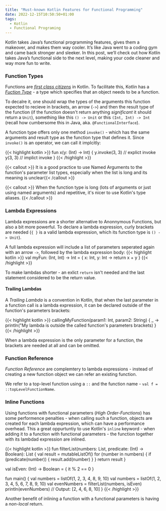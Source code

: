 ```yaml
---
title: "Must-known Kotlin Features for Functional Programming"
date: 2022-12-15T10:50:50+01:00
tags:
  - Kotlin
  - Functional Programing
---
```

Kotlin takes Java’s functional programming features, gives them a makeover, and makes them way cooler. It’s like Java went to a coding gym and came back stronger and sleeker. In this post, we’ll check out how Kotlin takes Java’s functional side to the next level, making your code cleaner and way more fun to write.

### Function Types
Functions are [_first class citizens_](https://en.wikipedia.org/wiki/First-class_function) in Kotlin. To facilitate this, Kotlin has a [_Fuction Type_](https://kotlinlang.org/docs/lambdas.html#function-types) - a type which specifies that an object needs to be a function.

To decalre it, one should wrap the types of the arguments this function expected to recieve in brackets, an arrow (`->`) and then the result type of the function (if the function doesn't return anything _significant_ it should return a `Unit`), something like this `() -> Unit` or this `(Int, Int) -> Int` (recall how cumbersome this in Java, aka. `@FunctionalInterface`).

A function type offers only one method `invoke()` - which has the same arguments and result type as the function type that defines it. Since `invoke()` is an operator, we can call it implcitly:

{{< highlight kotlin >}}
fun x(y: (Int) -> Int) {
    y.invoke(3, 3) // explict invoke
    y(3, 3) // implict invoke
}
{{< /highlight >}}

{{< callout >}} It is a good practice to use Named Arguments to the function's parameter list types, especially when the list is long and its meaning is unclear{{< /callout >}}

{{< callout >}} When the function type is long (lots of arguments or just using named arguments) and repetitive, it's nicer to use Kotlin's  type aliases. {{< /callout >}}

### Lambda Expressions
Lambda expressions are a shorter alternative to Anonnymous Functions, but also a bit more powerful. To declare a lambda expression, curly brackets are needed (`{ }` is a valid lambda expression, which its function type is `() -> Unit`).

A full lambda expression will include a list of parameters seperated again with an arrow `->`, followed by the lambda expression body: 
{{< highlight kotlin >}} val myFun: (Int, Int) -> Int = { x: Int, y: Int -> return x + y } {{< /highlight >}}

To make lambdas shorter - an exlict `return` isn't needed and the last statement considered to be the return value.

#### Trailing Lambdas
A _Trailing Lambda_ is a convention in Kotlin, that when the last parameter in a function call is a lambda expression, it can be declared outside of the function's parameters brackets:

{{< highlight kotlin >}}
callingMyFunction(param1: Int, param2: String) {
    _ -> println("My lambda is outside the called function's parameters brackets)
}
{{< /highlight >}}

When a lambda expression is the only parameter for a function, the brackets are needed at all and can be omitted.

### Function Reference
_Function Reference_ are complemtery to lambda expressions - instead of creating a new function object we can refer an existing function. 

We refer to a top-level function using a `::` and the function name - `val f = ::topLevelFunctionName`.

### Inline Functions
Using functions with functional parameters (_High Order-Functions_) has some performence penalties - when calling such a function, objects are created for each lambda expression, which can have a performance overhead. This a great oppurtuntiy to use Kotlin's `inline` keyword - when adding it to a function with functional parameters - the function together with its lambdad expression are inlined.

{{< highlight kotlin >}}
fun filterList(numbers: List<Int>, predicate: (Int) -> Boolean): List<Int> {
    val result = mutableListOf<Int>()
    for (number in numbers) {
        if (predicate(number)) {
            result.add(number)
        }
    }
    return result
}

val isEven: (Int) -> Boolean = { it % 2 == 0 }

fun main() {
  val numbers = listOf(1, 2, 3, 4, 8, 9, 10)
    val numbers = listOf(1, 2, 3, 4, 5, 6, 7, 8, 9, 10)
    val evenNumbers = filterList(numbers, isEven)
    println(evenNumbers) // Output: [2, 4, 6, 8, 10]
}
{{< /highlight >}}

Another benefit of inlining a function with a functional parameters is having a _non-local_ return.
